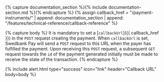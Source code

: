 {% capture documentation_section %}{% include documentation-section.md %}{% endcapture %}
{% assign callback_href = "/payment-instruments/" | append: documentation_section | append: "/features/technical-reference/callback-reference" %}

{% capture body %}
It is mandatory to set a [`callbackUrl`]({{ callback_href }}) in the `POST`
request creating the payment. When `callbackUrl` is set, Swedbank Pay will send
a `POST` request to this URL when the payer has fulfilled the payment. Upon
receiving this `POST` request, a subsequent `GET` request towards the `id` of
the payment generated initially must be made to receive the state of the
transaction.
{% endcapture %}

{% include alert.html type="success" icon="link" header="Callback URL" body=body %}
